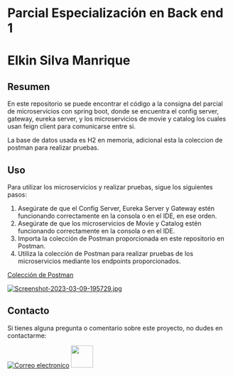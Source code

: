 # Parcial Especialización en Back end 1

# Elkin Silva Manrique

## Resumen

En este repositorio se puede encontrar el código a la consigna del parcial de microservicios con spring boot, donde se
encuentra el
config server, gateway, eureka server, y los microservicios de movie y catalog los cuales usan feign client para
comunicarse entre si.

La base de datos usada es H2 en memoria, adicional esta la coleccion de postman para realizar pruebas.

## Uso

Para utilizar los microservicios y realizar pruebas, sigue los siguientes pasos:

1. Asegúrate de que el Config Server, Eureka Server y Gateway estén funcionando correctamente en la consola o en el IDE,
   en ese orden.
2. Asegúrate de que los microservicios de Movie y Catalog estén funcionando correctamente en la consola o en el IDE.
3. Importa la colección de Postman proporcionada en este repositorio en Postman.
4. Utiliza la colección de Postman para realizar pruebas de los microservicios mediante los endpoints proporcionados.

[Colección de Postman](./Parcial-microservicios-elkin-silva.postman_collection.json)

[![Screenshot-2023-03-09-195729.jpg](https://i.postimg.cc/yx6cdpDn/Screenshot-2023-03-09-195729.jpg)](https://postimg.cc/CBtzrNHf)

## Contacto

Si tienes alguna pregunta o comentario sobre este proyecto, no dudes en contactarme:

[![Correo electronico](https://ssl.gstatic.com/ui/v1/icons/mail/rfr/logo_gmail_lockup_dark_1x_r5.png)](mailto:elkinsilvamanrique@gmail.com)
[<img src="https://cdn-icons-png.flaticon.com/512/174/174857.png" width="50" height="50">](https://www.linkedin.com/in/elkinssm/)


